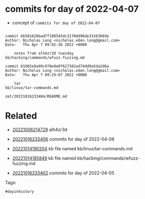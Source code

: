 # commits for day of 2022-04-07

- concept of `commits for day of 2022-04-07`

```

commit bb581626bad7f108545dc3170dd96de33163669e
Author: Nicholas Long <nicholas.eden.long@gmail.com>
Date:   Thu Apr 7 09:02:36 2022 +0000

    notes from alh4zr3d tuesday
kb/hacking/commands/wfuzz-fuzzing.md

commit 61602e9a99c978e9e0f627382ad74dd9a5da2d6a
Author: Nicholas Long <nicholas.eden.long@gmail.com>
Date:   Thu Apr 7 09:29:07 2022 +0000

    tar
kb/linux/tar-commands.md
```

` zet/20221016233404/README.md `

# Related

- [20221006214729](/zet/20221006214729/README.md) alh4zr3d

- [20221016233406](/zet/20221016233406/README.md) commits for day of 2022-04-08
- [20221014190204](/zet/20221014190204/README.md) kb file named kb/linux/tar-commands.md
- [20221014185849](/zet/20221014185849/README.md) kb file named kb/hacking/commands/wfuzz-fuzzing.md
- [20221016233402](/zet/20221016233402/README.md) commits for day of 2022-04-05

Tags:

    #dayinhistory
